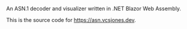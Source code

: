 An ASN.1 decoder and visualizer written in .NET Blazor Web Assembly.

This is the source code for https://asn.vcsjones.dev.
